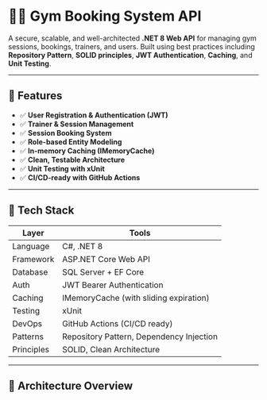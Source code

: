 # 🏋️‍♂️ Gym Booking System API

A secure, scalable, and well-architected **.NET 8 Web API** for managing gym sessions, bookings, trainers, and users. Built using best practices including **Repository Pattern**, **SOLID principles**, **JWT Authentication**, **Caching**, and **Unit Testing**.

---

## 🚀 Features

- ✅ **User Registration & Authentication (JWT)**
- ✅ **Trainer & Session Management**
- ✅ **Session Booking System**
- ✅ **Role-based Entity Modeling**
- ✅ **In-memory Caching (IMemoryCache)**
- ✅ **Clean, Testable Architecture**
- ✅ **Unit Testing with xUnit**
- ✅ **CI/CD-ready with GitHub Actions**

---

## 📐 Tech Stack

| Layer | Tools |
|-------|-------|
| Language | C#, .NET 8 |
| Framework | ASP.NET Core Web API |
| Database | SQL Server + EF Core |
| Auth | JWT Bearer Authentication |
| Caching | IMemoryCache (with sliding expiration) |
| Testing | xUnit |
| DevOps | GitHub Actions (CI/CD ready) |
| Patterns | Repository Pattern, Dependency Injection |
| Principles | SOLID, Clean Architecture |

---

## 🧠 Architecture Overview

